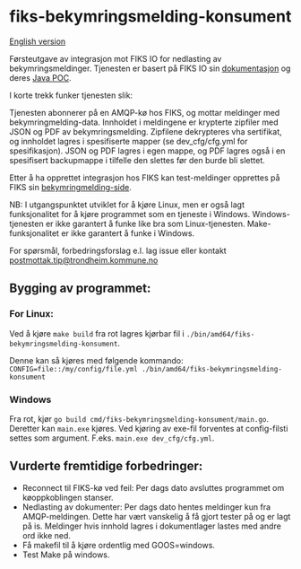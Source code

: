 # fiks-bekymringsmelding-konsument
[English version](https://github.com/tktip/fiks-bekymringsmelding-konsument/blob/master/README_en.md)

Førsteutgave av integrasjon mot FIKS IO for nedlasting av bekymringsmeldinger. Tjenesten er basert på FIKS IO sin [dokumentasjon](https://ks-no.github.io/fiks-plattform/tjenester/fiksio/) og deres [Java POC](https://github.com/ks-no/fiks-bekymringsmelding-konsument-poc). 

I korte trekk funker tjenesten slik:

Tjenesten abonnerer på en AMQP-kø hos FIKS, og mottar meldinger med bekymringmelding-data. Innholdet i meldingene er krypterte zipfiler med JSON og PDF av bekymringsmelding. Zipfilene dekrypteres vha sertifikat, og innholdet lagres i spesifiserte mapper (se dev_cfg/cfg.yml for spesifikasjon). JSON og PDF lagres i egen mappe, og PDF lagres også i en spesifisert backupmappe i tilfelle den slettes før den burde bli slettet.

Etter å ha opprettet integrasjon hos FIKS kan test-meldinger opprettes på FIKS sin [bekymringmelding-side](https://bekymringsmelding.fiks.test.ks.no/).

NB: I utgangspunktet utviklet for å kjøre Linux, men er også lagt funksjonalitet for å kjøre programmet som en tjeneste i Windows. Windows-tjenesten er ikke garantert å funke like bra som Linux-tjenesten. Make-funksjonalitet er ikke garantert å funke i Windows.

For spørsmål, forbedringsforslag e.l. lag issue eller kontakt postmottak.tip@trondheim.kommune.no

## Bygging av programmet:
### For Linux:
Ved å kjøre `make build` fra rot lagres kjørbar fil i `./bin/amd64/fiks-bekymringsmelding-konsument`. 

Denne kan så kjøres med følgende kommando: `CONFIG=file::/my/config/file.yml ./bin/amd64/fiks-bekymringsmelding-konsument`

### Windows
Fra rot, kjør `go build cmd/fiks-bekymringsmelding-konsument/main.go`. Deretter kan `main.exe` kjøres. Ved kjøring av exe-fil forventes at config-filsti settes som argument. F.eks. `main.exe dev_cfg/cfg.yml`.

## Vurderte fremtidige forbedringer:
- Reconnect til FIKS-kø ved feil: Per dags dato avsluttes programmet om køoppkoblingen stanser.
- Nedlasting av dokumenter: Per dags dato hentes meldinger kun fra AMQP-meldingen. Dette har vært vanskelig å få gjort tester på og er lagt på is. Meldinger hvis innhold lagres i dokumentlager lastes med andre ord ikke ned.
- Få makefil til å kjøre ordentlig med GOOS=windows.
- Test Make på windows.
